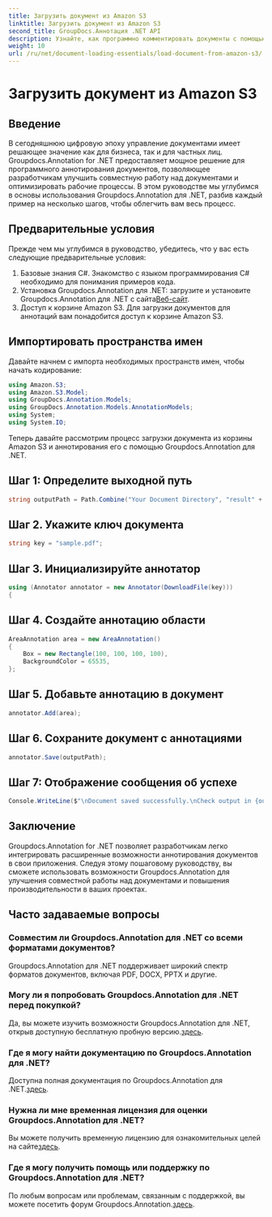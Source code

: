 ```yaml
---
title: Загрузить документ из Amazon S3
linktitle: Загрузить документ из Amazon S3
second_title: GroupDocs.Аннотация .NET API
description: Узнайте, как программно комментировать документы с помощью Groupdocs.Annotation for .NET. Пошаговое руководство для бесшовной интеграции.
weight: 10
url: /ru/net/document-loading-essentials/load-document-from-amazon-s3/
---
```


# Загрузить документ из Amazon S3

## Введение
В сегодняшнюю цифровую эпоху управление документами имеет решающее значение как для бизнеса, так и для частных лиц. Groupdocs.Annotation for .NET предоставляет мощное решение для программного аннотирования документов, позволяющее разработчикам улучшить совместную работу над документами и оптимизировать рабочие процессы. В этом руководстве мы углубимся в основы использования Groupdocs.Annotation для .NET, разбив каждый пример на несколько шагов, чтобы облегчить вам весь процесс.
## Предварительные условия
Прежде чем мы углубимся в руководство, убедитесь, что у вас есть следующие предварительные условия:
1. Базовые знания C#. Знакомство с языком программирования C# необходимо для понимания примеров кода.
2.  Установка Groupdocs.Annotation для .NET: загрузите и установите Groupdocs.Annotation для .NET с сайта[Веб-сайт](https://releases.groupdocs.com/annotation/net/).
3. Доступ к корзине Amazon S3. Для загрузки документов для аннотаций вам понадобится доступ к корзине Amazon S3.

## Импортировать пространства имен
Давайте начнем с импорта необходимых пространств имен, чтобы начать кодирование:

```csharp
using Amazon.S3;
using Amazon.S3.Model;
using GroupDocs.Annotation.Models;
using GroupDocs.Annotation.Models.AnnotationModels;
using System;
using System.IO;
```


Теперь давайте рассмотрим процесс загрузки документа из корзины Amazon S3 и аннотирования его с помощью Groupdocs.Annotation для .NET.
## Шаг 1: Определите выходной путь
```csharp
string outputPath = Path.Combine("Your Document Directory", "result" + Path.GetExtension("input.pdf"));
```
## Шаг 2. Укажите ключ документа
```csharp
string key = "sample.pdf";
```
## Шаг 3. Инициализируйте аннотатор
```csharp
using (Annotator annotator = new Annotator(DownloadFile(key)))
{
```
## Шаг 4. Создайте аннотацию области
```csharp
AreaAnnotation area = new AreaAnnotation()
{
    Box = new Rectangle(100, 100, 100, 100),
    BackgroundColor = 65535,
};
```
## Шаг 5. Добавьте аннотацию в документ
```csharp
annotator.Add(area);
```
## Шаг 6. Сохраните документ с аннотациями
```csharp
annotator.Save(outputPath);
```
## Шаг 7: Отображение сообщения об успехе
```csharp
Console.WriteLine($"\nDocument saved successfully.\nCheck output in {outputPath}.");
```

## Заключение
Groupdocs.Annotation for .NET позволяет разработчикам легко интегрировать расширенные возможности аннотирования документов в свои приложения. Следуя этому пошаговому руководству, вы сможете использовать возможности Groupdocs.Annotation для улучшения совместной работы над документами и повышения производительности в ваших проектах.
## Часто задаваемые вопросы
### Совместим ли Groupdocs.Annotation для .NET со всеми форматами документов?
Groupdocs.Annotation для .NET поддерживает широкий спектр форматов документов, включая PDF, DOCX, PPTX и другие.
### Могу ли я попробовать Groupdocs.Annotation для .NET перед покупкой?
 Да, вы можете изучить возможности Groupdocs.Annotation для .NET, открыв доступную бесплатную пробную версию.[здесь](https://releases.groupdocs.com/).
### Где я могу найти документацию по Groupdocs.Annotation для .NET?
Доступна полная документация по Groupdocs.Annotation для .NET.[здесь](https://tutorials.groupdocs.com/annotation/net/).
### Нужна ли мне временная лицензия для оценки Groupdocs.Annotation для .NET?
 Вы можете получить временную лицензию для ознакомительных целей на сайте[здесь](https://purchase.groupdocs.com/temporary-license/).
### Где я могу получить помощь или поддержку по Groupdocs.Annotation для .NET?
 По любым вопросам или проблемам, связанным с поддержкой, вы можете посетить форум Groupdocs.Annotation.[здесь](https://forum.groupdocs.com/c/annotation/10).